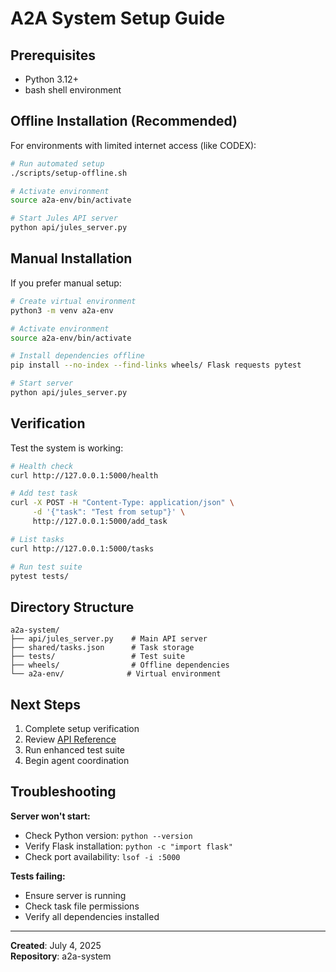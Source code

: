 # A2A System Setup Guide

## Prerequisites

- Python 3.12+
- bash shell environment

## Offline Installation (Recommended)

For environments with limited internet access (like CODEX):

```bash
# Run automated setup
./scripts/setup-offline.sh

# Activate environment
source a2a-env/bin/activate

# Start Jules API server
python api/jules_server.py
```

## Manual Installation

If you prefer manual setup:

```bash
# Create virtual environment
python3 -m venv a2a-env

# Activate environment
source a2a-env/bin/activate

# Install dependencies offline
pip install --no-index --find-links wheels/ Flask requests pytest

# Start server
python api/jules_server.py
```

## Verification

Test the system is working:

```bash
# Health check
curl http://127.0.0.1:5000/health

# Add test task
curl -X POST -H "Content-Type: application/json" \
     -d '{"task": "Test from setup"}' \
     http://127.0.0.1:5000/add_task

# List tasks
curl http://127.0.0.1:5000/tasks

# Run test suite
pytest tests/
```

## Directory Structure

```
a2a-system/
├── api/jules_server.py    # Main API server
├── shared/tasks.json      # Task storage
├── tests/                 # Test suite
├── wheels/                # Offline dependencies
└── a2a-env/              # Virtual environment
```

## Next Steps

1. Complete setup verification
2. Review [API Reference](api-reference.md)
3. Run enhanced test suite
4. Begin agent coordination

## Troubleshooting

**Server won't start:**
- Check Python version: `python --version`
- Verify Flask installation: `python -c "import flask"`
- Check port availability: `lsof -i :5000`

**Tests failing:**
- Ensure server is running
- Check task file permissions
- Verify all dependencies installed

---
**Created**: July 4, 2025  
**Repository**: a2a-system